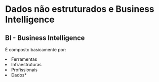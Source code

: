 # Dados não estruturados e Business Intelligence

## BI - Business Intelligence
É composto basicamente por:
<li>Ferramentas
<li>Infraestruturas
<li>Profissionais
<li>Dados*

